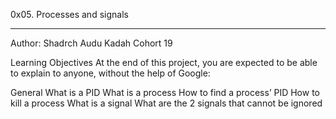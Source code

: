 0x05. Processes and signals
*************************
Author: Shadrch Audu Kadah 
Cohort 19


Learning Objectives
At the end of this project, you are expected to be able to explain to anyone, without the help of Google:

General
What is a PID
What is a process
How to find a process’ PID
How to kill a process
What is a signal
What are the 2 signals that cannot be ignored
